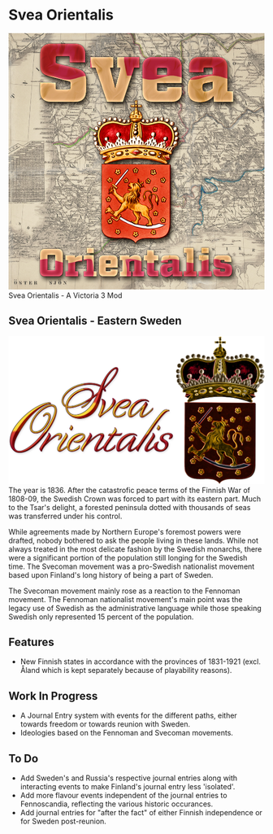# Svea Orientalis
![Svea Orientalis](images/svea_orientalis_thumbnail.png)
Svea Orientalis - A Victoria 3 Mod

## Svea Orientalis - Eastern Sweden
![Svea Orientalis](images/svea_orientalis_dark.png)
The year is 1836. After the catastrofic peace terms of the Finnish War of 1808-09, the Swedish Crown was forced to part with its eastern part. Much to the Tsar's delight, a forested peninsula dotted with thousands of seas was transferred under his control.

While agreements made by Northern Europe's foremost powers were drafted, nobody bothered to ask the people living in these lands. While not always treated in the most delicate fashion by the Swedish monarchs, there were a significant portion of the population still longing for the Swedish time. The Svecoman movement was a pro-Swedish nationalist movement based upon Finland's long history of being a part of Sweden.

The Svecoman movement mainly rose as a reaction to the Fennoman movement. The Fennoman nationalist movement's main point was the legacy use of Swedish as the administrative language while those speaking Swedish only represented 15 percent of the population.

## Features
- New Finnish states in accordance with the provinces of 1831-1921 (excl. Åland which is kept separately because of playability reasons).

## Work In Progress
- A Journal Entry system with events for the different paths, either towards freedom or towards reunion with Sweden.
- Ideologies based on the Fennoman and Svecoman movements.

## To Do
- Add Sweden's and Russia's respective journal entries along with interacting events to make Finland's journal entry less 'isolated'.
- Add more flavour events independent of the journal entries to Fennoscandia, reflecting the various historic occurances.
- Add journal entries for "after the fact" of either Finnish independence or for Sweden post-reunion.